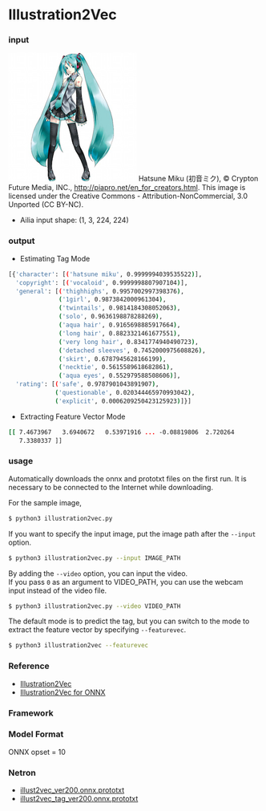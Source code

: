 # Illustration2Vec

### input
![input_image](input.jpg)
Hatsune Miku (初音ミク), © Crypton Future Media, INC., http://piapro.net/en_for_creators.html. This image is licensed under the Creative Commons - Attribution-NonCommercial, 3.0 Unported (CC BY-NC).  
- Ailia input shape: (1, 3, 224, 224)  

### output
- Estimating Tag Mode
```bash
[{'character': [('hatsune miku', 0.9999994039535522)],
  'copyright': [('vocaloid', 0.9999998807907104)],
  'general': [('thighhighs', 0.9957002997398376),
              ('1girl', 0.9873842000961304),
              ('twintails', 0.9814184308052063),
              ('solo', 0.9636198878288269),
              ('aqua hair', 0.9165698885917664),
              ('long hair', 0.8823321461677551),
              ('very long hair', 0.8341774940490723),
              ('detached sleeves', 0.7452000975608826),
              ('skirt', 0.6787945628166199),
              ('necktie', 0.5615589618682861),
              ('aqua eyes', 0.552979588508606)],
  'rating': [('safe', 0.9787901043891907),
             ('questionable', 0.020344465970993042),
             ('explicit', 0.0006209250423125923)]}]
```

- Extracting Feature Vector Mode
```bash
[[ 7.4673967   3.6940672   0.53971916 ... -0.08819806  2.720264
   7.3380337 ]]
```

### usage
Automatically downloads the onnx and prototxt files on the first run.
It is necessary to be connected to the Internet while downloading.

For the sample image,
``` bash
$ python3 illustration2vec.py
```

If you want to specify the input image, put the image path after the `--input` option.  
```bash
$ python3 illustration2vec.py --input IMAGE_PATH
```

By adding the `--video` option, you can input the video.   
If you pass `0` as an argument to VIDEO_PATH, you can use the webcam input instead of the video file.
```bash
$ python3 illustration2vec.py --video VIDEO_PATH
```

The default mode is to predict the tag, but you can switch to the mode to extract the feature vector
by specifying `--featurevec`.
```bash
$ python3 illustration2vec --featurevec
```

### Reference
- [Illustration2Vec](https://github.com/rezoo/illustration2vec)
- [Illustration2Vec for ONNX](https://github.com/kivantium/illustration2vec)


### Framework


### Model Format
ONNX opset = 10


### Netron

- [illust2vec_ver200.onnx.prototxt](https://lutzroeder.github.io/netron/?url=https://storage.googleapis.com/ailia-models/ill2vec/illust2vec_ver200.onnx.prototxt)
- [illust2vec_tag_ver200.onnx.prototxt](https://lutzroeder.github.io/netron/?url=https://storage.googleapis.com/ailia-models/ill2vec/illust2vec_tag_ver200.onnx.prototxt)
